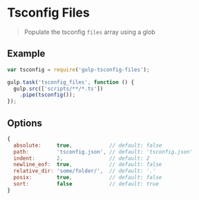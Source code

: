 # Tsconfig Files

> Populate the tsconfig `files` array using a glob

## Example

``` js
var tsconfig = require('gulp-tsconfig-files');

gulp.task('tsconfig_files', function () {
  gulp.src(['scripts/**/*.ts'])
    .pipe(tsconfig());
});
```

## Options

``` js
{
  absolute:     true,            // default: false
  path:         'tsconfig.json', // default: 'tsconfig.json'
  indent:       2,               // default: 2
  newline_eof:  true,            // default: false
  relative_dir: 'some/folder/',  // default: '.'
  posix:        true,            // default: false
  sort:         false            // default: true
}
```
